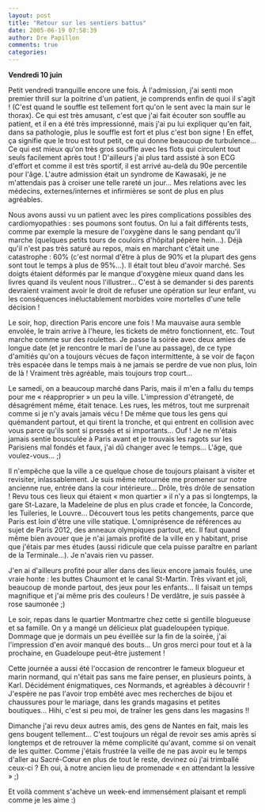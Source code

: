 ```yaml
---
layout: post
title: "Retour sur les sentiers battus"
date: 2005-06-19 07:58:39
author: Dre Papillon
comments: true
categories: 
---
```



**Vendredi 10 juin**

Petit vendredi tranquille encore une fois.  À l'admission, j'ai senti mon premier thrill sur la poitrine d'un patient, je comprends enfin de quoi il s'agit !  (C'est quand le souffle est tellement fort qu'on le sent avec la main sur le thorax).  Ce qui est très amusant, c'est que j'ai fait écouter son souffle au patient, et il en a été très impressionné, mais j'ai pu lui expliquer qu'en fait, dans sa pathologie, plus le souffle est fort et plus c'est bon signe !  En effet, ça signifie que le trou est tout petit, ce qui donne beaucoup de turbulence...  Ce qui est mieux qu'on très gros souffle avec les flots qui circulent tout seuls facilement après tout !  D'ailleurs j'ai plus tard assisté à son ECG d'effort et comme il est très sportif, il est arrivé au-delà du 90e percentile pour l'âge.  L'autre admission était un syndrome de Kawasaki, je ne m'attendais pas à croiser une telle rareté un jour...  Mes relations avec les médecins, externes/internes et infirmières se sont de plus en plus agréables.

Nous avons aussi vu un patient avec les pires complications possibles des cardiomyopathies : ses poumons sont foutus.  On lui a fait différents tests, comme par exemple la mesure de l'oxygène dans le sang pendant qu'il marche (quelques petits tours de couloirs d'hôpital pépère hein...).  Déjà qu'il n'est pas très saturé au repos, mais en marchant c'était une catastrophe : 60% (c'est normal d'être à plus de 90% et la plupart des gens sont tout le temps à plus de 95%...).  Il était tout bleu d'avoir marché.  Ses doigts étaient déformés par le manque d'oxygène mieux quand dans les livres quand ils veulent nous l'illustrer...  C'est à se demander si des parents devraient vraiment avoir le droit de refuser une opération sur leur enfant, vu les conséquences inéluctablement morbides voire mortelles d'une telle décision !

Le soir, hop, direction Paris encore une fois !  Ma mauvaise aura semble envolée, le train arrive à l'heure, les tickets de métro fonctionnent, etc.  Tout marche comme sur des roulettes.  Je passe la soirée avec deux amies de longue date (et je rencontre le mari de l'une au passage), de ce type d'amitiés qu'on a toujours vécues de façon intermittente, à se voir de façon très espacée dans le temps mais à ne jamais se perdre de vue non plus, loin de là !  Vraiment très agréable, mais toujours trop court...

Le samedi, on a beaucoup marché dans Paris, mais il m'en a fallu du temps pour me « réapproprier » un peu la ville.  L'impression d'étrangeté, de désagrément même, était tenace.  Les rues, les métros, tout me surprenait comme si je n'y avais jamais vécu !  De même que tous les gens qui quémandent partout, et qui tirent la tronche, et qui entrent en collision avec vous parce qu'ils sont si pressés et si importants...  Ouf !  Je ne m'étais jamais sentie bousculée à Paris avant et je trouvais les ragots sur les Parisiens mal fondés et faux, j'ai dû changer avec le temps...  L'âge, que voulez-vous... ;)

Il n'empêche que la ville a ce quelque chose de toujours plaisant à visiter et revisiter, inlassablement.  Je suis même retournée me promener sur notre ancienne rue, entrée dans la cour intérieure...  Drôle, très drôle de sensation !  Revu tous ces lieux qui étaient « mon quartier » il n'y a pas si longtemps, la gare St-Lazare, la Madeleine de plus en plus crade et foncée, la Concorde, les Tuileries, le Louvre...  Découvert tous les petits changements, parce que Paris est loin d'être une ville statique.  L'omniprésence de références au sujet de Paris 2012, des anneaux olympiques partout, etc.  Il faut quand même bien avouer que je n'ai jamais profité de la ville en y habitant, prise que j'étais par mes études (aussi ridicule que cela puisse paraître en parlant de la Terminale...).  Je n'avais rien vu passer.

J'en ai d'ailleurs profité pour aller dans des lieux encore jamais foulés, une vraie honte : les buttes Chaumont et le canal St-Martin.  Très vivant et joli, beaucoup de monde partout, des jeux pour les enfants...  Il faisait un temps magnifique et j'ai même pris des couleurs !  De verdâtre, je suis passée à rose saumonée ;)

Le soir, repas dans le quartier Montmartre chez cette si gentille blogueuse et sa famille.  On y a mangé un délicieux plat guadeloupéen typique.  Dommage que je dormais un peu éveillée sur la fin de la soirée, j'ai l'impression d'en avoir manqué des bouts...  Un gros merci pour tout et à la prochaine, en Guadeloupe peut-être justement !

Cette journée a aussi été l'occasion de rencontrer le fameux blogueur et marin normand, qui n'était pas sans me faire penser, en plusieurs points, à Karl.  Décidément énigmatiques, ces Normands, et agréables à découvrir !  J'espère ne pas l'avoir trop embêté avec mes recherches de bijou et chaussures pour le mariage, dans les grands magasins et petites boutiques...  Hihi, c'est si peu moi, de traîner les gens dans les magasins !!

Dimanche j'ai revu deux autres amis, des gens de Nantes en fait, mais les gens bougent tellement...  C'est toujours un régal de revoir ses amis après si longtemps et de retrouver la même complicité qu'avant, comme si on venait de les quitter.  Comme j'étais frustrée la veille de ne pas avoir eu le temps d'aller au Sacré-Cœur en plus de tout le reste, devinez où j'ai trimballé ceux-ci ?  Eh oui, à notre ancien lieu de promenade « en attendant la lessive » ;)

Et voilà comment s'achève un week-end immensément plaisant et rempli comme je les aime :)